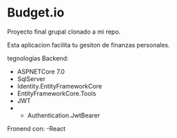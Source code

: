 # Budget.io 
Proyecto final grupal clonado a mi repo.

Esta aplicacion facilita tu gesiton de finanzas personales.

tegnologias Backend: 
- ASPNETCore 7.0
- SqlServer
- Identity.EntityFrameworkCore
- EntityFrameworkCore.Tools 
- JWT
- - Authentication.JwtBearer
  
Fronend con: 
-React 
